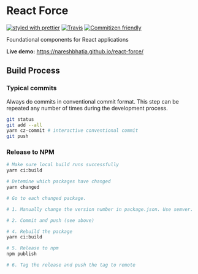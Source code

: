 # React Force

[![styled with prettier](https://img.shields.io/badge/styled_with-prettier-ff69b4.svg)](https://github.com/prettier/prettier)
[![Travis](https://img.shields.io/travis/alexjoverm/typescript-library-starter.svg)](https://travis-ci.org/nareshbhatia/react-force)
[![Commitizen friendly](https://img.shields.io/badge/commitizen-friendly-brightgreen.svg)](http://commitizen.github.io/cz-cli/)

Foundational components for React applications

**Live demo:** https://nareshbhatia.github.io/react-force/

## Build Process

### Typical commits
Always do commits in conventional commit format. This step can be repeated any
number of times during the development process.


```bash
git status
git add --all
yarn cz-commit # interactive conventional commit
git push
```


### Release to NPM

```Bash
# Make sure local build runs successfully
yarn ci:build

# Detemine which packages have changed
yarn changed

# Go to each changed package.

# 1. Manually change the version number in package.json. Use semver.

# 2. Commit and push (see above)

# 4. Rebuild the package
yarn ci:build

# 5. Release to npm
npm publish

# 6. Tag the release and push the tag to remote
```

